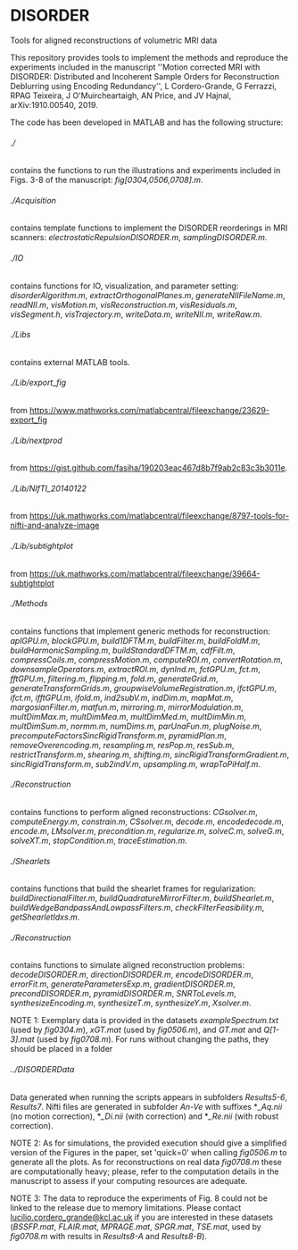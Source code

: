 # DISORDER
Tools for aligned reconstructions of volumetric MRI data

This repository provides tools to implement the methods and reproduce the experiments included in the manuscript ''Motion corrected MRI with DISORDER: Distributed and Incoherent Sample Orders for Reconstruction Deblurring using Encoding Redundancy'', L Cordero-Grande, G Ferrazzi, RPAG Teixeira, J O'Muircheartaigh, AN Price, and JV Hajnal, arXiv:1910.00540, 2019.

The code has been developed in MATLAB and has the following structure:

###### ./
contains the functions to run the illustrations and experiments included in Figs. 3-8 of the manuscript: *fig[0304,0506,0708].m*.

###### ./Acquisition
contains template functions to implement the DISORDER reorderings in MRI scanners: *electrostaticRepulsionDISORDER.m*, *samplingDISORDER.m*.

###### ./IO
contains functions for IO, visualization, and parameter setting: *disorderAlgorithm.m*, *extractOrthogonalPlanes.m*, *generateNIIFileName.m*, *readNII.m*, *visMotion.m*, *visReconstruction.m*, *visResiduals.m*, *visSegment.h*, *visTrajectory.m*, *writeData.m*, *writeNII.m*, *writeRaw.m*.

###### ./Libs
contains external MATLAB tools.

###### ./Lib/export_fig
from https://www.mathworks.com/matlabcentral/fileexchange/23629-export_fig

###### ./Lib/nextprod
from https://gist.github.com/fasiha/190203eac467d8b7f9ab2c83c3b3011e.

###### ./Lib/NIfTI_20140122
from https://uk.mathworks.com/matlabcentral/fileexchange/8797-tools-for-nifti-and-analyze-image

###### ./Lib/subtightplot
from https://uk.mathworks.com/matlabcentral/fileexchange/39664-subtightplot

###### ./Methods
contains functions that implement generic methods for reconstruction: *aplGPU.m*, *blockGPU.m*, *build1DFTM.m*, *buildFilter.m*, *buildFoldM.m*, *buildHarmonicSampling.m*, *buildStandardDFTM.m*, *cdfFilt.m*, *compressCoils.m*, *compressMotion.m*, *computeROI.m*, *convertRotation.m*, *downsampleOperators.m*, *extractROI.m*, *dynInd.m*, *fctGPU.m*, *fct.m*, *fftGPU.m*, *filtering.m*, *flipping.m*, *fold.m*, *generateGrid.m*, *generateTransformGrids.m*, *groupwiseVolumeRegistration.m*, *ifctGPU.m*, *ifct.m*, *ifftGPU.m*, *ifold.m*, *ind2subV.m*, *indDim.m*, *mapMat.m*, *margosianFilter.m*, *matfun.m*, *mirroring.m*, *mirrorModulation.m*, *multDimMax.m*, *multDimMea.m*, *multDimMed.m*, *multDimMin.m*, *multDimSum.m*, *normm.m*, *numDims.m*, *parUnaFun.m*, *plugNoise.m*, *precomputeFactorsSincRigidTransform.m*, *pyramidPlan.m*, *removeOverencoding.m*, *resampling.m*, *resPop.m*, *resSub.m*, *restrictTransform.m*, *shearing.m*, *shifting.m*, *sincRigidTransformGradient.m*, *sincRigidTransform.m*, *sub2indV.m*, *upsampling.m*, *wrapToPiHalf.m*.

###### ./Reconstruction
contains functions to perform aligned reconstructions: *CGsolver.m*, *computeEnergy.m*, *constrain.m*, *CSsolver.m*, *decode.m*, *encodedecode.m*, *encode.m*, *LMsolver.m*, *precondition.m*, *regularize.m*, *solveC.m*, *solveG.m*, *solveXT.m*, *stopCondition.m*, *traceEstimation.m*.

###### ./Shearlets
contains functions that build the shearlet frames for regularization: *buildDirectionalFilter.m*, *buildQuadratureMirrorFilter.m*, *buildShearlet.m*, *buildWedgeBandpassAndLowpassFilters.m*, *checkFilterFeasibility.m*, *getShearletIdxs.m*.

###### ./Reconstruction
contains functions to simulate aligned reconstruction problems: *decodeDISORDER.m*, *directionDISORDER.m*, *encodeDISORDER.m*, *errorFit.m*, *generateParametersExp.m*, *gradientDISORDER.m*, *precondDISORDER.m*, *pyramidDISORDER.m*, *SNRToLevels.m*, *synthesizeEncoding.m*, *synthesizeT.m*, *synthesizeY.m*, *Xsolver.m*.


NOTE 1: Exemplary data is provided in the datasets *exampleSpectrum.txt* (used by *fig0304.m*), *xGT.mat* (used by *fig0506.m*), and *GT.mat* and *Q[1-3].mat* (used by *fig0708.m*). For runs without changing the paths, they should be placed in a folder
###### ../DISORDERData
Data generated when running the scripts appears in subfolders *Results5-6*, *Results7*. Nifti files are generated in subfolder *An-Ve* with suffixes **_Aq.nii* (no motion correction), **_Di.nii* (with correction) and **_Re.nii* (with robust correction).


NOTE 2: As for simulations, the provided execution should give a simplified version of the Figures in the paper, set 'quick=0' when calling *fig0506.m* to generate all the plots. As for reconstructions on real data *fig0708.m* these are computationally heavy; please, refer to the computation details in the manuscript to assess if your computing resources are adequate.


NOTE 3: The data to reproduce the experiments of Fig. 8 could not be linked to the release due to memory limitations. Please contact lucilio.cordero_grande@kcl.ac.uk if you are interested in these datasets (*BSSFP.mat*, *FLAIR.mat*, *MPRAGE.mat*, *SPGR.mat*, *TSE.mat*, used by *fig0708.m* with results in *Results8-A* and *Results8-B*).

